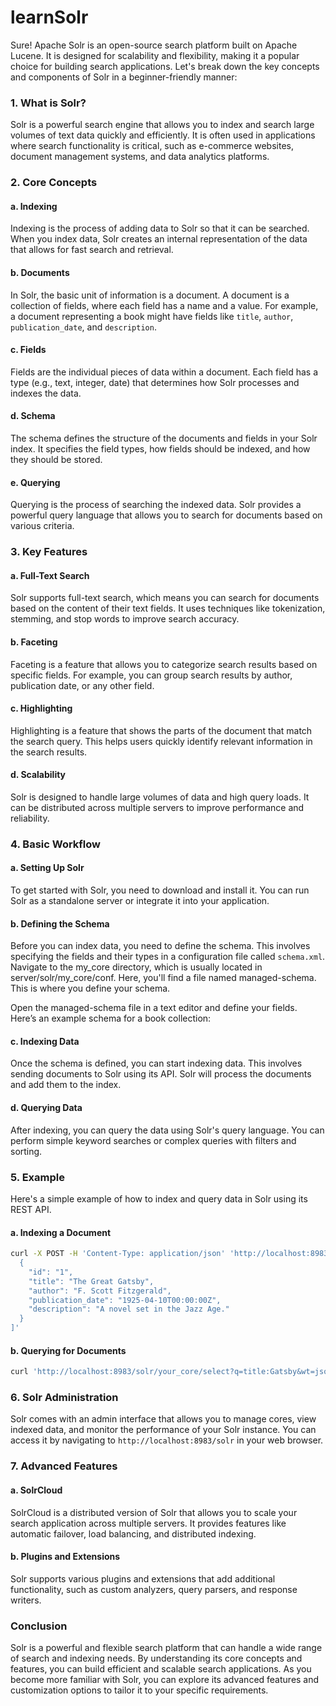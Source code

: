 # learnSolr
Sure! Apache Solr is an open-source search platform built on Apache Lucene. It is designed for scalability and flexibility, making it a popular choice for building search applications. Let's break down the key concepts and components of Solr in a beginner-friendly manner:

### 1. What is Solr?
Solr is a powerful search engine that allows you to index and search large volumes of text data quickly and efficiently. It is often used in applications where search functionality is critical, such as e-commerce websites, document management systems, and data analytics platforms.

### 2. Core Concepts

#### a. Indexing
Indexing is the process of adding data to Solr so that it can be searched. When you index data, Solr creates an internal representation of the data that allows for fast search and retrieval.

#### b. Documents
In Solr, the basic unit of information is a document. A document is a collection of fields, where each field has a name and a value. For example, a document representing a book might have fields like `title`, `author`, `publication_date`, and `description`.

#### c. Fields
Fields are the individual pieces of data within a document. Each field has a type (e.g., text, integer, date) that determines how Solr processes and indexes the data.

#### d. Schema
The schema defines the structure of the documents and fields in your Solr index. It specifies the field types, how fields should be indexed, and how they should be stored.

#### e. Querying
Querying is the process of searching the indexed data. Solr provides a powerful query language that allows you to search for documents based on various criteria.

### 3. Key Features

#### a. Full-Text Search
Solr supports full-text search, which means you can search for documents based on the content of their text fields. It uses techniques like tokenization, stemming, and stop words to improve search accuracy.

#### b. Faceting
Faceting is a feature that allows you to categorize search results based on specific fields. For example, you can group search results by author, publication date, or any other field.

#### c. Highlighting
Highlighting is a feature that shows the parts of the document that match the search query. This helps users quickly identify relevant information in the search results.

#### d. Scalability
Solr is designed to handle large volumes of data and high query loads. It can be distributed across multiple servers to improve performance and reliability.

### 4. Basic Workflow

#### a. Setting Up Solr
To get started with Solr, you need to download and install it. You can run Solr as a standalone server or integrate it into your application.

#### b. Defining the Schema
Before you can index data, you need to define the schema. This involves specifying the fields and their types in a configuration file called `schema.xml`.
Navigate to the my_core directory, which is usually located in server/solr/my_core/conf. Here, you'll find a file named managed-schema. This is where you define your schema.

Open the managed-schema file in a text editor and define your fields. Here’s an example schema for a book collection:

<schema name="example" version="1.6">
  <fields>
    <field name="id" type="string" indexed="true" stored="true" required="true" />
    <field name="title" type="text_general" indexed="true" stored="true" />
    <field name="author" type="text_general" indexed="true" stored="true" />
    <field name="publication_date" type="date" indexed="true" stored="true" />
    <field name="description" type="text_general" indexed="true" stored="true" />
  </fields>
</schema>

#### c. Indexing Data
Once the schema is defined, you can start indexing data. This involves sending documents to Solr using its API. Solr will process the documents and add them to the index.

#### d. Querying Data
After indexing, you can query the data using Solr's query language. You can perform simple keyword searches or complex queries with filters and sorting.

### 5. Example

Here's a simple example of how to index and query data in Solr using its REST API.

#### a. Indexing a Document

```bash
curl -X POST -H 'Content-Type: application/json' 'http://localhost:8983/solr/your_core/update?commit=true' -d '[
  {
    "id": "1",
    "title": "The Great Gatsby",
    "author": "F. Scott Fitzgerald",
    "publication_date": "1925-04-10T00:00:00Z",
    "description": "A novel set in the Jazz Age."
  }
]'
```

#### b. Querying for Documents

```bash
curl 'http://localhost:8983/solr/your_core/select?q=title:Gatsby&wt=json'
```

### 6. Solr Administration
Solr comes with an admin interface that allows you to manage cores, view indexed data, and monitor the performance of your Solr instance. You can access it by navigating to `http://localhost:8983/solr` in your web browser.

### 7. Advanced Features

#### a. SolrCloud
SolrCloud is a distributed version of Solr that allows you to scale your search application across multiple servers. It provides features like automatic failover, load balancing, and distributed indexing.

#### b. Plugins and Extensions
Solr supports various plugins and extensions that add additional functionality, such as custom analyzers, query parsers, and response writers.

### Conclusion
Solr is a powerful and flexible search platform that can handle a wide range of search and indexing needs. By understanding its core concepts and features, you can build efficient and scalable search applications. As you become more familiar with Solr, you can explore its advanced features and customization options to tailor it to your specific requirements.
